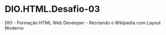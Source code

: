 # DIO.HTML.Desafio-03
 DIO - Formação HTML Web Developer - Recriando o Wikipedia com Layout Moderno
